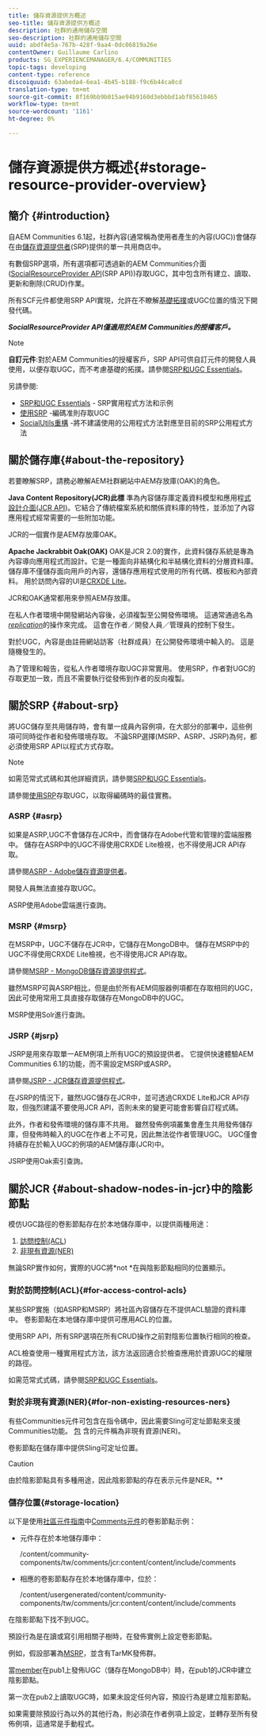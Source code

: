 ```yaml
---
title: 儲存資源提供方概述
seo-title: 儲存資源提供方概述
description: 社群的通用儲存空間
seo-description: 社群的通用儲存空間
uuid: abdf4e5a-767b-428f-9aa4-0dc06819a26e
contentOwner: Guillaume Carlino
products: SG_EXPERIENCEMANAGER/6.4/COMMUNITIES
topic-tags: developing
content-type: reference
discoiquuid: 63abeda4-6ea1-4b45-b188-f9c6b44ca0cd
translation-type: tm+mt
source-git-commit: 8f169bb9b015ae94b9160d3ebbbd1abf85610465
workflow-type: tm+mt
source-wordcount: '1161'
ht-degree: 0%

---
```



# 儲存資源提供方概述{#storage-resource-provider-overview}

## 簡介 {#introduction}

自AEM Communities 6.1起，社群內容(通常稱為使用者產生的內容(UGC))會儲存在由[儲存資源提供者](working-with-srp.md)(SRP)提供的單一共用商店中。

有數個SRP選項，所有選項都可透過新的AEM Communities介面([SocialResourceProvider API](srp-and-ugc.md)(SRP API))存取UGC，其中包含所有建立、讀取、更新和刪除(CRUD)作業。

所有SCF元件都使用SRP API實現，允許在不瞭解[基礎拓撲](topologies.md)或UGC位置的情況下開發代碼。

***SocialResourceProvider API僅適用於AEM Communities的授權客戶。***

>[!NOTE]
>
>**自訂元件**:對於AEM Communities的授權客戶，SRP API可供自訂元件的開發人員使用，以便存取UGC，而不考慮基礎的拓撲。請參閱[SRP和UGC Essentials](srp-and-ugc.md)。

另請參閱:

* [SRP和UGC Essentials](srp-and-ugc.md)  - SRP實用程式方法和示例
* [使用SRP](accessing-ugc-with-srp.md) -編碼准則存取UGC
* [SocialUtils重構](socialutils.md) -將不建議使用的公用程式方法對應至目前的SRP公用程式方法

## 關於儲存庫{#about-the-repository}

若要瞭解SRP，請務必瞭解AEM社群網站中AEM存放庫(OAK)的角色。

**Java Content Repository(JCR)此標**
準為內容儲存庫定義資料模型和應用程[式設計介面(JCR API](https://jackrabbit.apache.org/jcr/jcr-api.html))。它結合了傳統檔案系統和關係資料庫的特性，並添加了內容應用程式經常需要的一些附加功能。

JCR的一個實作是AEM存放庫OAK。

**Apache Jackrabbit Oak(OAK)**
[](../../help/sites-deploying/platform.md) OAK是JCR 2.0的實作，此資料儲存系統是專為內容導向應用程式而設計。它是一種面向非結構化和半結構化資料的分層資料庫。 儲存庫不僅儲存面向用戶的內容，還儲存應用程式使用的所有代碼、模板和內部資料。 用於訪問內容的UI是[CRXDE Lite](../../help/sites-developing/developing-with-crxde-lite.md)。

JCR和OAK通常都用來參照AEM存放庫。

在私人作者環境中開發網站內容後，必須複製至公開發佈環境。 這通常通過名為&#x200B;*[replication](deploy-communities.md#replication-agents-on-author)*&#x200B;的操作來完成。 這會在作者／開發人員／管理員的控制下發生。

對於UGC，內容是由註冊網站訪客（社群成員）在公開發佈環境中輸入的。 這是隨機發生的。

為了管理和報告，從私人作者環境存取UGC非常實用。 使用SRP，作者對UGC的存取更加一致，而且不需要執行從發佈到作者的反向複製。

## 關於SRP {#about-srp}

將UGC儲存至共用儲存時，會有單一成員內容例項，在大部分的部署中，這些例項可同時從作者和發佈環境存取。 不論SRP選擇(MSRP、ASRP、JSRP)為何，都必須使用SRP API以程式方式存取。

>[!NOTE]
>
>如需范常式式碼和其他詳細資訊，請參閱[SRP和UGC Essentials](srp-and-ugc.md)。
>
>請參閱[使用SRP](accessing-ugc-with-srp.md)存取UGC，以取得編碼時的最佳實務。

### ASRP {#asrp}

如果是ASRP,UGC不會儲存在JCR中，而會儲存在Adobe代管和管理的雲端服務中。 儲存在ASRP中的UGC不得使用CRXDE Lite檢視，也不得使用JCR API存取。

請參閱[ASRP - Adobe儲存資源提供者](asrp.md)。

開發人員無法直接存取UGC。

ASRP使用Adobe雲端進行查詢。

### MSRP {#msrp}

在MSRP中，UGC不儲存在JCR中，它儲存在MongoDB中。 儲存在MSRP中的UGC不得使用CRXDE Lite檢視，也不得使用JCR API存取。

請參閱[MSRP - MongoDB儲存資源提供程式](msrp.md)。

雖然MSRP可與ASRP相比，但是由於所有AEM伺服器例項都在存取相同的UGC，因此可使用常用工具直接存取儲存在MongoDB中的UGC。

MSRP使用Solr進行查詢。

### JSRP {#jsrp}

JSRP是用來存取單一AEM例項上所有UGC的預設提供者。 它提供快速體驗AEM Communities 6.1的功能，而不需設定MSRP或ASRP。

請參閱[JSRP - JCR儲存資源提供程式](jsrp.md)。

在JSRP的情況下，雖然UGC儲存在JCR中，並可透過CRXDE Lite和JCR API存取，但強烈建議不要使用JCR API，否則未來的變更可能會影響自訂程式碼。

此外，作者和發佈環境的儲存庫不共用。 雖然發佈例項叢集會產生共用發佈儲存庫，但發佈時輸入的UGC在作者上不可見，因此無法從作者管理UGC。 UGC僅會持續存在於輸入UGC的例項的AEM儲存庫(JCR)中。

JSRP使用Oak索引查詢。

## 關於JCR {#about-shadow-nodes-in-jcr}中的陰影節點

模仿UGC路徑的卷影節點存在於本地儲存庫中，以提供兩種用途：

1. [訪問控制(ACL](#for-access-control-acls))
1. [非現有資源(NER)](#for-non-existing-resources-ners)

無論SRP實作如何，實際的UGC將*not *在與陰影節點相同的位置顯示。

### 對於訪問控制(ACL){#for-access-control-acls}

某些SRP實施（如ASRP和MSRP）將社區內容儲存在不提供ACL驗證的資料庫中。 卷影節點在本地儲存庫中提供可應用ACL的位置。

使用SRP API，所有SRP選項在所有CRUD操作之前對陰影位置執行相同的檢查。

ACL檢查使用一種實用程式方法，該方法返回適合於檢查應用於資源UGC的權限的路徑。

如需范常式式碼，請參閱[SRP和UGC Essentials](srp-and-ugc.md)。

### 對於非現有資源(NER){#for-non-existing-resources-ners}

有些Communities元件可包含在指令碼中，因此需要Sling可定址節點來支援Communities功能。 [包](scf.md#add-or-include-a-communities-component) 含的元件稱為非現有資源(NER)。

卷影節點在儲存庫中提供Sling可定址位置。

>[!CAUTION]
>
>由於陰影節點具有多種用途，因此陰影節點的存在表示元件是NER。**

### 儲存位置{#storage-location}

以下是使用[社區元件指南](components-guide.md)中[Comments元件](http://localhost:4502/content/community-components/en/comments.html)的卷影節點示例：

* 元件存在於本地儲存庫中：

   /content/community-components/tw/comments/jcr:content/content/include/comments

* 相應的卷影節點存在於本地儲存庫中，位於：

   /content/usergenerated/content/community-components/tw/comments/jcr:content/content/include/comments

在陰影節點下找不到UGC。

預設行為是在讀或寫引用相關子樹時，在發佈實例上設定卷影節點。

例如，假設部署為[MSRP](msrp.md)，並含有TarMK發佈群。

當[member](users.md)在pub1上發佈UGC（儲存在MongoDB中）時，在pub1的JCR中建立陰影節點。

第一次在pub2上讀取UGC時，如果未設定任何內容，預設行為是建立陰影節點。

如果需要除預設行為以外的其他行為，則必須在作者例項上設定，並轉存至所有發佈例項，這通常是手動程式。
